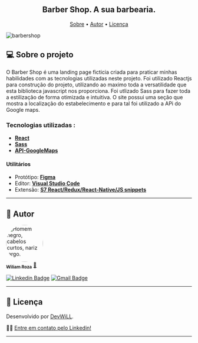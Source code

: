 <h2 align="center"> 
Barber Shop. A sua barbearia.
</h2>
<p align="center">
 <a href="#-sobre-o-projeto">Sobre</a> • 
 <a href="#-autor">Autor</a> • 
 <a href="#user-content--licença">Licença</a>
</p>

  ![barbershop](https://github.com/devfrontwill/Landing-page-BarberShop/assets/106280899/1ade7800-b214-4aac-b7f6-39ade12b2699)



## 💻 Sobre o projeto
  O Barber Shop é uma landing page ficticia criada para praticar minhas habilidades com as tecnologias utilizadas neste projeto. Foi utilizado Reactjs para construção do projeto, utilizando ao maximo toda a       versatilidade que esta biblioteca javascript nos proporciona. Foi utlizado Sass para fazer toda a estilização de forma otimizada e intuitiva.
  O site possui uma seção que mostra a localização do estabelecimento e para tal foi utilizado a APi do Google maps.


### Tecnologias utilizadas :


- **[React](https://reactnative.dev/](https://react.dev))**
- **[Sass](https://sass-lang.com/documentation/)**
- **[API-GoogleMaps](https://console.cloud.google.com/apis/library/maps-backend.googleapis.com?project=famous-charge-400919)**



#### **Utilitários**

- Protótipo: **[Figma](https://www.figma.com/file/6kiSdVqT1Dxs3uPgW2Psur/Landing-Page-Barber?type=design&node-id=0%3A1&mode=design&t=XxnkFp0h2WfED6Iu-1)** 
- Editor: **[Visual Studio Code](https://code.visualstudio.com/)**
- Extensão: **[S7 React/Redux/React-Native/JS snippets](https://marketplace.visualstudio.com/items?itemName=dsznajder.es7-react-js-snippets)**
---

## 🦸 Autor

<a href="https://www.instagram.com/wiliam.rozza/">
 <img style="border-radius: 50%;" src="https://avatars.githubusercontent.com/u/106280899?s=400&u=c99561d67e121d4546768802a0b8e93491c9775a&v=4" width="100px;" alt="Homem negro, cabelos curtos, nariz largo."/>
 <br />
 <sub><b>Wiliam Roza</b></sub></a> <a href="https://www.linkedin.com/in/devfrontwill/" title="Meu Perfil">🚀</a>
 <br />

[![Linkedin Badge](https://img.shields.io/badge/-WiliamRoza-blue?style=flat-square&logo=Linkedin&logoColor=white&link=https://www.linkedin.com/in/devfrontwill/)](https://www.linkedin.com/in/devfrontwill/)
[![Gmail Badge](https://img.shields.io/badge/-contato.devfrontwill@gmail.com-c14438?style=flat-square&logo=Gmail&logoColor=white&link=mailto:contato.devfrontwill@gmail.com)](mailto:contato.devfrontwill@gmail.com)

---

## 📝 Licença

Desenvolvido por [DevWiLL](https://github.com/devfrontwill).

👋🏽 [Entre em contato pelo Linkedin!](https://www.linkedin.com/in/devfrontwill/)

---
